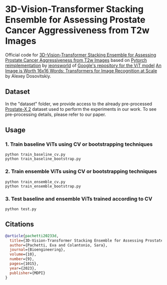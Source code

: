 # 3D-Vision-Transformer Stacking Ensemble for Assessing Prostate Cancer Aggressiveness from T2w Images

Official code for [3D-Vision-Transformer Stacking Ensemble for Assessing Prostate Cancer Aggressiveness from T2w Images](https://www.mdpi.com/2306-5354/10/9/1015) based on [Pytorch reimplementation](https://github.com/jeonsworld/ViT-pytorch) by [jeonsworld](https://github.com/jeonsworld) of [Google's repository for the ViT model](https://github.com/google-research/vision_transformer) [An Image is Worth 16x16 Words: Transformers for Image Recognition at Scale](https://arxiv.org/abs/2010.11929) by Alexey Dosovitskiy. 

## Dataset
In the "dataset" folder, we provide access to the already pre-processed [Prostate-X 2](https://www.cancerimagingarchive.net/collection/prostatex/) dataset used to perform the experiments in our work. To see pre-processing details, please refer to our paper.

## Usage

### 1. Train baseline ViTs using CV or bootstrapping techniques
```
python train_baseline_cv.py 
python train_baseline_bootstrap.py
```

### 2. Train ensemble ViTs using CV or bootstrapping techniques
```
python train_ensemble_cv.py 
python train_ensemble_bootstrap.py
```
### 3. Test baseline and ensemble ViTs trained according to CV
```
python test.py
```

## Citations

```bibtex
@article{pachetti20233d,
  title={3D-Vision-Transformer Stacking Ensemble for Assessing Prostate Cancer Aggressiveness from T2w Images},
  author={Pachetti, Eva and Colantonio, Sara},
  journal={Bioengineering},
  volume={10},
  number={9},
  pages={1015},
  year={2023},
  publisher={MDPI}
}
```
